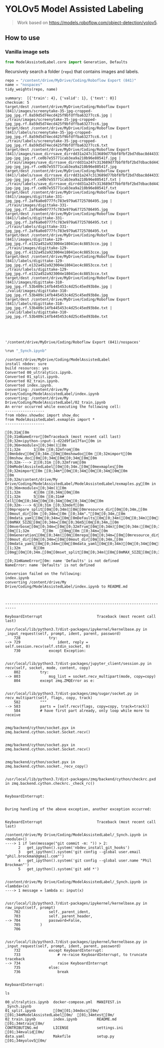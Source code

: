 # YOLOv5 Model Assisted Labeling
> Work based on https://models.roboflow.com/object-detection/yolov5.


## How to use

### Vanilla image sets

```python
from ModelAssistedLabel.core import Generation, Defaults
```

Recursively search a folder (`repo`) that contains images and labels.

```python
repo = "/content/drive/MyDrive/Coding/Roboflow Export (841)"
name = "nospaces"
tidy_weights(repo, name)
```

    summary:  [{'train': 4}, {'valid': 1}, {'test': 0}]
    checksum: 5
    target/dest /content/drive/MyDrive/Coding/Roboflow Export (841)/images/screenytake-35-jpg-cropped-jpg_jpg.rf.8a59d5d74ecd425f9bfdffba63277cc6.jpg | ./train/images/screenytake-35-jpg-cropped-jpg_jpg.rf.8a59d5d74ecd425f9bfdffba63277cc6.jpg
    target/dest /content/drive/MyDrive/Coding/Roboflow Export (841)/labels/screenytake-35-jpg-cropped-jpg_jpg.rf.8a59d5d74ecd425f9bfdffba63277cc6.txt | ./train/labels/screenytake-35-jpg-cropped-jpg_jpg.rf.8a59d5d74ecd425f9bfdffba63277cc6.txt
    target/dest /content/drive/MyDrive/Coding/Roboflow Export (841)/images/save_dirrsave_dirrdd31a247c313689d77bbf8fbf2bd7dbac8d44333-jpg-jpg_jpg.rf.ce0b7e55771cab3ea9a210b96e80541f.jpg | ./train/images/save_dirrsave_dirrdd31a247c313689d77bbf8fbf2bd7dbac8d44333-jpg-jpg_jpg.rf.ce0b7e55771cab3ea9a210b96e80541f.jpg
    target/dest /content/drive/MyDrive/Coding/Roboflow Export (841)/labels/save_dirrsave_dirrdd31a247c313689d77bbf8fbf2bd7dbac8d44333-jpg-jpg_jpg.rf.ce0b7e55771cab3ea9a210b96e80541f.txt | ./train/labels/save_dirrsave_dirrdd31a247c313689d77bbf8fbf2bd7dbac8d44333-jpg-jpg_jpg.rf.ce0b7e55771cab3ea9a210b96e80541f.txt
    target/dest /content/drive/MyDrive/Coding/Roboflow Export (841)/images/digittake-331-jpg_jpg.rf.2af6a0e0777fc783e979a67725786495.jpg | ./train/images/digittake-331-jpg_jpg.rf.2af6a0e0777fc783e979a67725786495.jpg
    target/dest /content/drive/MyDrive/Coding/Roboflow Export (841)/labels/digittake-331-jpg_jpg.rf.2af6a0e0777fc783e979a67725786495.txt | ./train/labels/digittake-331-jpg_jpg.rf.2af6a0e0777fc783e979a67725786495.txt
    target/dest /content/drive/MyDrive/Coding/Roboflow Export (841)/images/digittake-129-jpg_jpg.rf.e132a452a923004e18041ec4c8853cce.jpg | ./train/images/digittake-129-jpg_jpg.rf.e132a452a923004e18041ec4c8853cce.jpg
    target/dest /content/drive/MyDrive/Coding/Roboflow Export (841)/labels/digittake-129-jpg_jpg.rf.e132a452a923004e18041ec4c8853cce.txt | ./train/labels/digittake-129-jpg_jpg.rf.e132a452a923004e18041ec4c8853cce.txt
    target/dest /content/drive/MyDrive/Coding/Roboflow Export (841)/images/digittake-310-jpg_jpg.rf.53b409c14fb445453c4d25c45ed93b8e.jpg | ./valid/images/digittake-310-jpg_jpg.rf.53b409c14fb445453c4d25c45ed93b8e.jpg
    target/dest /content/drive/MyDrive/Coding/Roboflow Export (841)/labels/digittake-310-jpg_jpg.rf.53b409c14fb445453c4d25c45ed93b8e.txt | ./valid/labels/digittake-310-jpg_jpg.rf.53b409c14fb445453c4d25c45ed93b8e.txt





    '/content/drive/MyDrive/Coding/Roboflow Export (841)/nospaces'



```python
%run "_Synch.ipynb"
```

    /content/drive/MyDrive/Coding/ModelAssistedLabel
    install nbdev: sure
    build resources: yes
    Converted 00_ultralytics.ipynb.
    Converted 01_split.ipynb.
    Converted 02_train.ipynb.
    Converted index.ipynb.
    converting: /content/drive/My Drive/Coding/ModelAssistedLabel/index.ipynb
    converting: /content/drive/My Drive/Coding/ModelAssistedLabel/02_train.ipynb
    An error occurred while executing the following cell:
    ------------------
    from nbdev.showdoc import show_doc
    from ModelAssistedLabel.exmaples import *
    ------------------
    
    [0;31m[0m
    [0;31mNameError[0mTraceback (most recent call last)
    [0;32m<ipython-input-1-d22d9f1e17fa>[0m in [0;36m<module>[0;34m()[0m
    [1;32m      1[0m [0;32mfrom[0m [0mnbdev[0m[0;34m.[0m[0mshowdoc[0m [0;32mimport[0m [0mshow_doc[0m[0;34m[0m[0;34m[0m[0m
    [0;32m----> 2[0;31m [0;32mfrom[0m [0mModelAssistedLabel[0m[0;34m.[0m[0mexmaples[0m [0;32mimport[0m [0;34m*[0m[0;34m[0m[0;34m[0m[0m
    [0m
    [0;32m/content/drive/My Drive/Coding/ModelAssistedLabel/ModelAssistedLabel/exmaples.py[0m in [0;36m<module>[0;34m()[0m
    [1;32m      4[0m [0;34m[0m[0m
    [1;32m      5[0m [0;31m# Cell[0m[0;34m[0m[0;34m[0m[0;34m[0m[0m
    [0;32m----> 6[0;31m [0;32mdef[0m [0mprepare_split[0m[0;34m([0m[0mresource_dir[0m[0;34m,[0m [0mout_dir[0m [0;34m=[0m [0;34m"."[0m[0;34m,[0m [0mdata_yaml[0m[0;34m=[0m[0mDefaults[0m[0;34m([0m[0;34m)[0m[0;34m.[0m[0mdata_yaml[0m[0;34m,[0m [0mMAX_SIZE[0m[0;34m=[0m[0;36m5[0m[0;34m,[0m [0mverbose[0m[0;34m=[0m[0;32mTrue[0m[0;34m)[0m[0;34m:[0m[0;34m[0m[0;34m[0m[0m
    [0m[1;32m      7[0m   [0mg[0m [0;34m=[0m [0mGeneration[0m[0;34m([0m[0mrepo[0m[0;34m=[0m[0mresource_dir[0m[0;34m,[0m [0mout_dir[0m[0;34m=[0m[0mout_dir[0m[0;34m,[0m [0mdata_yaml[0m[0;34m=[0m[0mdata_yaml[0m[0;34m)[0m[0;34m[0m[0;34m[0m[0m
    [1;32m      8[0m   [0mg[0m[0;34m.[0m[0mset_split[0m[0;34m([0m[0mMAX_SIZE[0m[0;34m=[0m[0mMAX_SIZE[0m[0;34m)[0m[0;34m[0m[0;34m[0m[0m
    
    [0;31mNameError[0m: name 'Defaults' is not defined
    NameError: name 'Defaults' is not defined
    
    Conversion failed on the following:
    index.ipynb
    converting /content/drive/My Drive/Coding/ModelAssistedLabel/index.ipynb to README.md



    ---------------------------------------------------------------------------

    KeyboardInterrupt                         Traceback (most recent call last)

    /usr/local/lib/python3.7/dist-packages/ipykernel/kernelbase.py in _input_request(self, prompt, ident, parent, password)
        728             try:
    --> 729                 ident, reply = self.session.recv(self.stdin_socket, 0)
        730             except Exception:


    /usr/local/lib/python3.7/dist-packages/jupyter_client/session.py in recv(self, socket, mode, content, copy)
        802         try:
    --> 803             msg_list = socket.recv_multipart(mode, copy=copy)
        804         except zmq.ZMQError as e:


    /usr/local/lib/python3.7/dist-packages/zmq/sugar/socket.py in recv_multipart(self, flags, copy, track)
        582         """
    --> 583         parts = [self.recv(flags, copy=copy, track=track)]
        584         # have first part already, only loop while more to receive


    zmq/backend/cython/socket.pyx in zmq.backend.cython.socket.Socket.recv()


    zmq/backend/cython/socket.pyx in zmq.backend.cython.socket.Socket.recv()


    zmq/backend/cython/socket.pyx in zmq.backend.cython.socket._recv_copy()


    /usr/local/lib/python3.7/dist-packages/zmq/backend/cython/checkrc.pxd in zmq.backend.cython.checkrc._check_rc()


    KeyboardInterrupt: 

    
    During handling of the above exception, another exception occurred:


    KeyboardInterrupt                         Traceback (most recent call last)

    /content/drive/My Drive/Coding/ModelAssistedLabel/_Synch.ipynb in <module>()
    ----> 1 if len(message("git commit -m: ")) > 2:
          2   get_ipython().system('nbdev_install_git_hooks')
          3   get_ipython().system('git config --global user.email "phil.brockman@gmail.com"')
          4   get_ipython().system('git config --global user.name "Phil Brockman"')
          5   get_ipython().system('git add *')


    /content/drive/My Drive/Coding/ModelAssistedLabel/_Synch.ipynb in <lambda>(x)
    ----> 1 message = lambda x: input(x)
    

    /usr/local/lib/python3.7/dist-packages/ipykernel/kernelbase.py in raw_input(self, prompt)
        702             self._parent_ident,
        703             self._parent_header,
    --> 704             password=False,
        705         )
        706 


    /usr/local/lib/python3.7/dist-packages/ipykernel/kernelbase.py in _input_request(self, prompt, ident, parent, password)
        732             except KeyboardInterrupt:
        733                 # re-raise KeyboardInterrupt, to truncate traceback
    --> 734                 raise KeyboardInterrupt
        735             else:
        736                 break


    KeyboardInterrupt: 


```python
ls
```

    00_ultralytics.ipynb  docker-compose.yml  MANIFEST.in          _Synch.ipynb
    01_split.ipynb        [0m[01;34mdocs[0m/               [01;34mModelAssistedLabel[0m/  [01;34mtest[0m/
    02_train.ipynb        index.ipynb         README.md            [01;34mtrain[0m/
    CONTRIBUTING.md       LICENSE             settings.ini         [01;34mvalid[0m/
    data.yaml             Makefile            setup.py             [01;34myolov5[0m/

